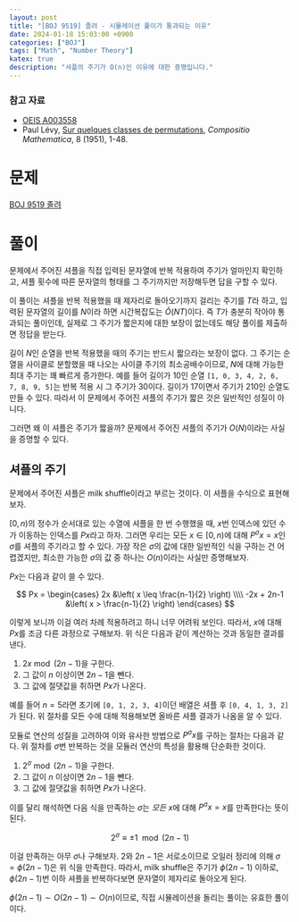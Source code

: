 ```yaml
---
layout: post
title: "[BOJ 9519] 졸려 - 시뮬레이션 풀이가 통과되는 이유"
date: 2024-01-18 15:03:00 +0900
categories: ["BOJ"]
tags: ["Math", "Number Theory"]
katex: true
description: "셔플의 주기가 O(n)인 이유에 대한 증명입니다."
---
```


### 참고 자료
- [OEIS A003558](https://oeis.org/A003558)
- Paul Lévy, [Sur quelques classes de permutations](http://www.numdam.org/item/?id=CM_1951__8__1_0), *Compositio Mathematica*, 8 (1951), 1-48.

# 문제
[BOJ 9519 졸려](https://www.acmicpc.net/problem/9519)

# 풀이
문제에서 주어진 셔플을 직접 입력된 문자열에 반복 적용하여 주기가 얼마인지 확인하고, 셔플 횟수에 따른 문자열의 형태를 그 주기까지만 저장해두면 답을 구할 수 있다.

이 풀이는 셔플을 반복 적용했을 때 제자리로 돌아오기까지 걸리는 주기를 $T$라 하고, 입력된 문자열의 길이를 $N$이라 하면 시간복잡도는 $\tilde{O} (NT)$이다. 즉 $T$가 충분히 작아야 통과되는 풀이인데, 실제로 그 주기가 짧은지에 대한 보장이 없는데도 해당 풀이를 제출하면 정답을 받는다.

길이 $N$인 순열을 반복 적용했을 때의 주기는 반드시 짧으라는 보장이 없다. 그 주기는 순열을 사이클로 분할했을 때 나오는 사이클 주기의 최소공배수이므로, $N$에 대해 가능한 최대 주기는 꽤 빠르게 증가한다. 예를 들어 길이가 10인 순열 `[1, 0, 3, 4, 2, 6, 7, 8, 9, 5]`는 반복 적용 시 그 주기가 30이다. 길이가 17이면서 주기가 210인 순열도 만들 수 있다. 따라서 이 문제에서 주어진 셔플의 주기가 짧은 것은 일반적인 성질이 아니다.

그러면 왜 이 셔플은 주기가 짧을까? 문제에서 주어진 셔플의 주기가 $O(N)$이라는 사실을 증명할 수 있다.

## 셔플의 주기
문제에서 주어진 셔플은 milk shuffle이라고 부르는 것이다. 이 셔플을 수식으로 표현해보자.

$[0, n)$의 정수가 순서대로 있는 수열에 셔플을 한 번 수행했을 때, $x$번 인덱스에 있던 수가 이동하는 인덱스를 $Px$라고 하자. 그러면 우리는 모든 $x \in [0, n)$에 대해 $P^\sigma x = x$인 $\sigma$를 셔플의 주기라고 할 수 있다. 가장 작은 $\sigma$의 값에 대한 일반적인 식을 구하는 건 어렵겠지만, 최소한 가능한 $\sigma$의 값 중 하나는 $O(n)$이라는 사실만 증명해보자.

$Px$는 다음과 같이 쓸 수 있다.

$$
Px = \begin{cases}
2x &\left( x \leq \frac{n-1}{2} \right) \\\\
-2x + 2n-1 &\left( x > \frac{n-1}{2} \right)
\end{cases}
$$

이렇게 보니까 이걸 여러 차례 적용하려고 하니 너무 어려워 보인다. 따라서, $x$에 대해 $Px$를 조금 다른 과정으로 구해보자. 위 식은 다음과 같이 계산하는 것과 동일한 결과를 낸다.

1. $2x \bmod (2n-1)$을 구한다.
2. 그 값이 $n$ 이상이면 $2n-1$을 뺀다.
3. 그 값에 절댓값을 취하면 $Px$가 나온다.

예를 들어 $n = 5$라면 초기에 `[0, 1, 2, 3, 4]`이던 배열은 셔플 후 `[0, 4, 1, 3, 2]`가 된다. 위 절차를 모든 수에 대해 적용해보면 올바른 셔플 결과가 나옴을 알 수 있다.

모듈로 연산의 성질을 고려하여 이와 유사한 방법으로 $P^{\sigma} x$를 구하는 절차는 다음과 같다. 위 절차를 $\sigma$번 반복하는 것을 모듈러 연산의 특성을 활용해 단순화한 것이다.

1. $2^{\sigma} \bmod (2n-1)$을 구한다.
2. 그 값이 $n$ 이상이면 $2n-1$을 뺀다.
3. 그 값에 절댓값을 취하면 $Px$가 나온다.

이를 달리 해석하면 다음 식을 만족하는 $\sigma$는 *모든* $x$에 대해 $P^{\sigma} x = x$를 만족한다는 뜻이 된다.

$$
2^{\sigma} \equiv \pm 1 \mod (2n-1)
$$

이걸 만족하는 아무 $\sigma$나 구해보자. $2$와 $2n-1$은 서로소이므로 오일러 정리에 의해 $\sigma = \phi(2n-1)$은 위 식을 만족한다. 따라서, milk shuffle은 주기가 $\phi(2n-1)$ 이하로, $\phi(2n-1)$번 이하 셔플을 반복하다보면 문자열이 제자리로 돌아오게 된다.

$\phi(2n-1) \sim O(2n-1) \sim O(n)$이므로, 직접 시뮬레이션을 돌리는 풀이는 유효한 풀이이다.